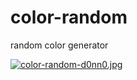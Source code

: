 # color-random
random color generator

[![color-random-d0nn0.jpg](https://i.postimg.cc/pybNKQvY/color-random-d0nn0.jpg)](https://postimg.cc/2LwXDZVV)
